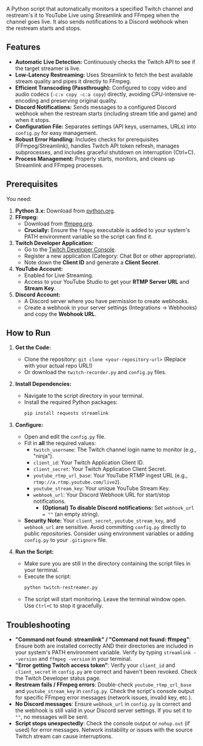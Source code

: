 A Python script that automatically monitors a specified Twitch channel and restream's it to YouTube Live using Streamlink and FFmpeg when the channel goes live. It also sends notifications to a Discord webhook when the restream starts and stops.

## Features

*   **Automatic Live Detection:** Continuously checks the Twitch API to see if the target streamer is live.
*   **Low-Latency Restreaming:** Uses Streamlink to fetch the best available stream quality and pipes it directly to FFmpeg.
*   **Efficient Transcoding (Passthrough):** Configured to copy video and audio codecs (`-c:v copy -c:a copy`) directly, avoiding CPU-intensive re-encoding and preserving original quality.
*   **Discord Notifications:** Sends messages to a configured Discord webhook when the restream starts (including stream title and game) and when it stops.
*   **Configuration File:** Separates settings (API keys, usernames, URLs) into `config.py` for easy management.
*   **Robust Error Handling:** Includes checks for prerequisites (FFmpeg/Streamlink), handles Twitch API token refresh, manages subprocesses, and includes graceful shutdown on interruption (Ctrl+C).
*   **Process Management:** Properly starts, monitors, and cleans up Streamlink and FFmpeg processes.

## Prerequisites

You need:

1.  **Python 3.x:** Download from [python.org](https://www.python.org/).
2.  **FFmpeg:**
    *   Download from [ffmpeg.org](https://ffmpeg.org/download.html).
    *   **Crucially:** Ensure the `ffmpeg` executable is added to your system's PATH environment variable so the script can find it.
3.  **Twitch Developer Application:**
    *   Go to the [Twitch Developer Console](https://dev.twitch.tv/console/).
    *   Register a new application (Category: Chat Bot or other appropriate).
    *   Note down the **Client ID** and generate a **Client Secret**.
4.  **YouTube Account:**
    *   Enabled for Live Streaming.
    *   Access to your YouTube Studio to get your **RTMP Server URL** and **Stream Key**.
5.  **Discord Account:**
    *   A Discord server where you have permission to create webhooks.
    *   Create a webhook in your server settings (Integrations -> Webhooks) and copy the **Webhook URL**.


## How to Run

1.  **Get the Code:**
    *   Clone the repository: `git clone <your-repository-url>` (Replace with your actual repo URL!)
    *   Or download the `twitch-recorder.py` and `config.py` files.

2.  **Install Dependencies:**
    *   Navigate to the script directory in your terminal.
    *   Install the required Python packages:
        ```bash
        pip install requests streamlink
        ```

3.  **Configure:**
    *   Open and edit the `config.py` file.
    *   Fill in **all** the required values:
        *   `twitch_username`: The Twitch channel login name to monitor (e.g., "ninja").
        *   `client_id`: Your Twitch Application Client ID.
        *   `client_secret`: Your Twitch Application Client Secret.
        *   `youtube_rtmp_url_base`: Your YouTube RTMP ingest URL (e.g., `rtmp://a.rtmp.youtube.com/live2`).
        *   `youtube_stream_key`: Your unique YouTube Stream Key.
        *   `webhook_url`: Your Discord Webhook URL for start/stop notifications.
            *   **(Optional) To disable Discord notifications:** Set `webhook_url = ""` (an empty string).
    *   **Security Note:** Your `client_secret`, `youtube_stream_key`, and `webhook_url` are sensitive. Avoid committing `config.py` directly to public repositories. Consider using environment variables or adding `config.py` to your `.gitignore` file.

4.  **Run the Script:**
    *   Make sure you are still in the directory containing the script files in your terminal.
    *   Execute the script:
        ```bash
        python twitch-restreamer.py
        ```
    *   The script will start monitoring. Leave the terminal window open. Use `Ctrl+C` to stop it gracefully.
    

## Troubleshooting

*   **"Command not found: streamlink" / "Command not found: ffmpeg"**: Ensure both are installed correctly AND their directories are included in your system's PATH environment variable. Verify by typing `streamlink --version` and `ffmpeg -version` in your terminal.
*   **"Error getting Twitch access token"**: Verify your `client_id` and `client_secret` in `config.py` are correct and haven't been revoked. Check the Twitch Developer status page.
*   **Restream fails / FFmpeg errors**: Double-check `youtube_rtmp_url_base` and `youtube_stream_key` in `config.py`. Check the script's console output for specific FFmpeg error messages (network issues, invalid key, etc.).
*   **No Discord messages**: Ensure `webhook_url` in `config.py` is correct and the webhook is still valid in your Discord server settings. If you set it to `""`, no messages will be sent.
*   **Script stops unexpectedly**: Check the console output or `nohup.out` (if used) for error messages. Network instability or issues with the source Twitch stream can cause interruptions.



